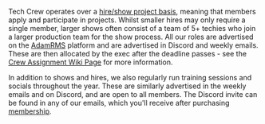 Tech Crew operates over a [hire/show project basis](/wiki/tech-crew/shows-hires), meaning that members apply and
participate in projects. Whilst smaller hires may only require a single member, larger shows often consist of a team of
5+ techies who join a larger production team for the show process. All our roles are advertised on the
[AdamRMS](https://dash.adam-rms.com/) platform and are advertised in Discord and weekly emails. These are then allocated
by the exec after the deadline passes - see the [Crew Assignment Wiki Page](/wiki/tech-crew/shows-hires/crew) for more
information.

In addition to shows and hires, we also regularly run training sessions and socials throughout the year. These are
similarly advertised in the weekly emails and on Discord, and are open to all members. The Discord invite can be found
in any of our emails, which you'll receive after purchasing
[membership](https://www.warwicksu.com/societies-sports/societies/techcrew/).
